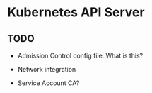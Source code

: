 # Kubernetes API Server

## TODO

* Admission Control config file. What is this?

* Network integration

* Service Account CA?

